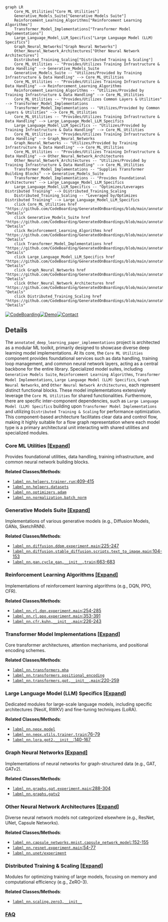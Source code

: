 ```mermaid
graph LR
    Core_ML_Utilities["Core ML Utilities"]
    Generative_Models_Suite["Generative Models Suite"]
    Reinforcement_Learning_Algorithms["Reinforcement Learning Algorithms"]
    Transformer_Model_Implementations["Transformer Model Implementations"]
    Large_Language_Model_LLM_Specifics["Large Language Model (LLM) Specifics"]
    Graph_Neural_Networks["Graph Neural Networks"]
    Other_Neural_Network_Architectures["Other Neural Network Architectures"]
    Distributed_Training_Scaling["Distributed Training & Scaling"]
    Core_ML_Utilities -- "Provides/Utilizes Training Infrastructure & Data Handling" --> Generative_Models_Suite
    Generative_Models_Suite -- "Utilizes/Provided by Training Infrastructure & Data Handling" --> Core_ML_Utilities
    Core_ML_Utilities -- "Provides/Utilizes Training Infrastructure & Data Handling" --> Reinforcement_Learning_Algorithms
    Reinforcement_Learning_Algorithms -- "Utilizes/Provided by Training Infrastructure & Data Handling" --> Core_ML_Utilities
    Core_ML_Utilities -- "Provides/Utilizes Common Layers & Utilities" --> Transformer_Model_Implementations
    Transformer_Model_Implementations -- "Utilizes/Provided by Common Layers & Utilities" --> Core_ML_Utilities
    Core_ML_Utilities -- "Provides/Utilizes Training Infrastructure & Data Handling" --> Large_Language_Model_LLM_Specifics
    Large_Language_Model_LLM_Specifics -- "Utilizes/Provided by Training Infrastructure & Data Handling" --> Core_ML_Utilities
    Core_ML_Utilities -- "Provides/Utilizes Training Infrastructure & Data Handling" --> Graph_Neural_Networks
    Graph_Neural_Networks -- "Utilizes/Provided by Training Infrastructure & Data Handling" --> Core_ML_Utilities
    Core_ML_Utilities -- "Provides/Utilizes Training Infrastructure & Data Handling" --> Other_Neural_Network_Architectures
    Other_Neural_Network_Architectures -- "Utilizes/Provided by Training Infrastructure & Data Handling" --> Core_ML_Utilities
    Transformer_Model_Implementations -- "Supplies Transformer Building Blocks" --> Generative_Models_Suite
    Transformer_Model_Implementations -- "Provides Foundational Architectures" --> Large_Language_Model_LLM_Specifics
    Large_Language_Model_LLM_Specifics -- "Optimizes/Leverages Distributed Training" --> Distributed_Training_Scaling
    Distributed_Training_Scaling -- "Leveraged by/Optimizes Distributed Training" --> Large_Language_Model_LLM_Specifics
    click Core_ML_Utilities href "https://github.com/CodeBoarding/GeneratedOnBoardings/blob/main/annotated_deep_learning_paper_implementations/Core_ML_Utilities.md" "Details"
    click Generative_Models_Suite href "https://github.com/CodeBoarding/GeneratedOnBoardings/blob/main/annotated_deep_learning_paper_implementations/Generative_Models_Suite.md" "Details"
    click Reinforcement_Learning_Algorithms href "https://github.com/CodeBoarding/GeneratedOnBoardings/blob/main/annotated_deep_learning_paper_implementations/Reinforcement_Learning_Algorithms.md" "Details"
    click Transformer_Model_Implementations href "https://github.com/CodeBoarding/GeneratedOnBoardings/blob/main/annotated_deep_learning_paper_implementations/Transformer_Model_Implementations.md" "Details"
    click Large_Language_Model_LLM_Specifics href "https://github.com/CodeBoarding/GeneratedOnBoardings/blob/main/annotated_deep_learning_paper_implementations/Large_Language_Model_LLM_Specifics.md" "Details"
    click Graph_Neural_Networks href "https://github.com/CodeBoarding/GeneratedOnBoardings/blob/main/annotated_deep_learning_paper_implementations/Graph_Neural_Networks.md" "Details"
    click Other_Neural_Network_Architectures href "https://github.com/CodeBoarding/GeneratedOnBoardings/blob/main/annotated_deep_learning_paper_implementations/Other_Neural_Network_Architectures.md" "Details"
    click Distributed_Training_Scaling href "https://github.com/CodeBoarding/GeneratedOnBoardings/blob/main/annotated_deep_learning_paper_implementations/Distributed_Training_Scaling.md" "Details"
```

[![CodeBoarding](https://img.shields.io/badge/Generated%20by-CodeBoarding-9cf?style=flat-square)](https://github.com/CodeBoarding/CodeBoarding)[![Demo](https://img.shields.io/badge/Try%20our-Demo-blue?style=flat-square)](https://www.codeboarding.org/demo)[![Contact](https://img.shields.io/badge/Contact%20us%20-%20contact@codeboarding.org-lightgrey?style=flat-square)](mailto:contact@codeboarding.org)

## Details

The `annotated_deep_learning_paper_implementations` project is architected as a modular ML toolkit, primarily designed to showcase diverse deep learning model implementations. At its core, the `Core ML Utilities` component provides foundational services such as data handling, training loop management, and common neural network layers, acting as a central backbone for the entire library. Specialized model suites, including `Generative Models Suite`, `Reinforcement Learning Algorithms`, `Transformer Model Implementations`, `Large Language Model (LLM) Specifics`, `Graph Neural Networks`, and `Other Neural Network Architectures`, each represent distinct functional blocks. These model implementations extensively leverage the `Core ML Utilities` for shared functionalities. Furthermore, there are specific inter-component dependencies, such as `Large Language Model (LLM) Specifics` building upon `Transformer Model Implementations` and utilizing `Distributed Training & Scaling` for performance optimization. This component-based architecture facilitates clear data and control flow, making it highly suitable for a flow graph representation where each model type is a primary architectural unit interacting with shared utilities and specialized modules.

### Core ML Utilities [[Expand]](./Core_ML_Utilities.md)
Provides foundational utilities, data handling, training infrastructure, and common neural network building blocks.


**Related Classes/Methods**:

- <a href="https://github.com/labmlai/annotated_deep_learning_paper_implementations/blob/master/labml_nn/helpers/trainer.py#L409-L415" target="_blank" rel="noopener noreferrer">`labml_nn.helpers.trainer.run`:409-415</a>
- <a href="https://github.com/labmlai/annotated_deep_learning_paper_implementations/blob/master/labml_nn/helpers/datasets.py" target="_blank" rel="noopener noreferrer">`labml_nn.helpers.datasets`</a>
- <a href="https://github.com/labmlai/annotated_deep_learning_paper_implementations/blob/master/labml_nn/optimizers/adam.py" target="_blank" rel="noopener noreferrer">`labml_nn.optimizers.adam`</a>
- <a href="https://github.com/labmlai/annotated_deep_learning_paper_implementations/blob/master/labml_nn/normalization/batch_norm" target="_blank" rel="noopener noreferrer">`labml_nn.normalization.batch_norm`</a>


### Generative Models Suite [[Expand]](./Generative_Models_Suite.md)
Implementations of various generative models (e.g., Diffusion Models, GANs, SketchRNN).


**Related Classes/Methods**:

- <a href="https://github.com/labmlai/annotated_deep_learning_paper_implementations/blob/master/labml_nn/diffusion/ddpm/experiment.py#L225-L247" target="_blank" rel="noopener noreferrer">`labml_nn.diffusion.ddpm.experiment.main`:225-247</a>
- <a href="https://github.com/labmlai/annotated_deep_learning_paper_implementations/blob/master/labml_nn/diffusion/stable_diffusion/scripts/text_to_image.py#L104-L153" target="_blank" rel="noopener noreferrer">`labml_nn.diffusion.stable_diffusion.scripts.text_to_image.main`:104-153</a>
- <a href="https://github.com/labmlai/annotated_deep_learning_paper_implementations/blob/master/labml_nn/gan/cycle_gan/__init__.py#L663-L683" target="_blank" rel="noopener noreferrer">`labml_nn.gan.cycle_gan.__init__.train`:663-683</a>


### Reinforcement Learning Algorithms [[Expand]](./Reinforcement_Learning_Algorithms.md)
Implementations of reinforcement learning algorithms (e.g., DQN, PPO, CFR).


**Related Classes/Methods**:

- <a href="https://github.com/labmlai/annotated_deep_learning_paper_implementations/blob/master/labml_nn/rl/dqn/experiment.py#L254-L285" target="_blank" rel="noopener noreferrer">`labml_nn.rl.dqn.experiment.main`:254-285</a>
- <a href="https://github.com/labmlai/annotated_deep_learning_paper_implementations/blob/master/labml_nn/rl/ppo/experiment.py#L353-L391" target="_blank" rel="noopener noreferrer">`labml_nn.rl.ppo.experiment.main`:353-391</a>
- <a href="https://github.com/labmlai/annotated_deep_learning_paper_implementations/blob/master/labml_nn/cfr/kuhn/__init__.py#L226-L243" target="_blank" rel="noopener noreferrer">`labml_nn.cfr.kuhn.__init__.main`:226-243</a>


### Transformer Model Implementations [[Expand]](./Transformer_Model_Implementations.md)
Core transformer architectures, attention mechanisms, and positional encoding schemes.


**Related Classes/Methods**:

- <a href="https://github.com/labmlai/annotated_deep_learning_paper_implementations/blob/master/labml_nn/transformers/mha.py" target="_blank" rel="noopener noreferrer">`labml_nn.transformers.mha`</a>
- <a href="https://github.com/labmlai/annotated_deep_learning_paper_implementations/blob/master/labml_nn/transformers/positional_encoding.py" target="_blank" rel="noopener noreferrer">`labml_nn.transformers.positional_encoding`</a>
- <a href="https://github.com/labmlai/annotated_deep_learning_paper_implementations/blob/master/labml_nn/transformers/gpt/__init__.py#L220-L259" target="_blank" rel="noopener noreferrer">`labml_nn.transformers.gpt.__init__.main`:220-259</a>


### Large Language Model (LLM) Specifics [[Expand]](./Large_Language_Model_LLM_Specifics.md)
Dedicated modules for large-scale language models, including specific architectures (NeoX, RWKV) and fine-tuning techniques (LoRA).


**Related Classes/Methods**:

- <a href="https://github.com/labmlai/annotated_deep_learning_paper_implementations/blob/master/labml_nn/neox/model.py" target="_blank" rel="noopener noreferrer">`labml_nn.neox.model`</a>
- <a href="https://github.com/labmlai/annotated_deep_learning_paper_implementations/blob/master/labml_nn/neox/utils/trainer.py#L76-L79" target="_blank" rel="noopener noreferrer">`labml_nn.neox.utils.trainer.train`:76-79</a>
- <a href="https://github.com/labmlai/annotated_deep_learning_paper_implementations/blob/master/labml_nn/lora/gpt2.py#L140-L167" target="_blank" rel="noopener noreferrer">`labml_nn.lora.gpt2.__init__`:140-167</a>


### Graph Neural Networks [[Expand]](./Graph_Neural_Networks.md)
Implementations of neural networks for graph-structured data (e.g., GAT, GATv2).


**Related Classes/Methods**:

- <a href="https://github.com/labmlai/annotated_deep_learning_paper_implementations/blob/master/labml_nn/graphs/gat/experiment.py#L288-L304" target="_blank" rel="noopener noreferrer">`labml_nn.graphs.gat.experiment.main`:288-304</a>
- <a href="https://github.com/labmlai/annotated_deep_learning_paper_implementations/blob/master/labml_nn/graphs/gatv2" target="_blank" rel="noopener noreferrer">`labml_nn.graphs.gatv2`</a>


### Other Neural Network Architectures [[Expand]](./Other_Neural_Network_Architectures.md)
Diverse neural network models not categorized elsewhere (e.g., ResNet, UNet, Capsule Networks).


**Related Classes/Methods**:

- <a href="https://github.com/labmlai/annotated_deep_learning_paper_implementations/blob/master/labml_nn/capsule_networks/mnist.py#L152-L155" target="_blank" rel="noopener noreferrer">`labml_nn.capsule_networks.mnist.capsule_network_model`:152-155</a>
- <a href="https://github.com/labmlai/annotated_deep_learning_paper_implementations/blob/master/labml_nn/resnet/experiment.py#L54-L77" target="_blank" rel="noopener noreferrer">`labml_nn.resnet.experiment.main`:54-77</a>
- <a href="https://github.com/labmlai/annotated_deep_learning_paper_implementations/blob/master/labml_nn/unet/experiment.py" target="_blank" rel="noopener noreferrer">`labml_nn.unet/experiment`</a>


### Distributed Training & Scaling [[Expand]](./Distributed_Training_Scaling.md)
Modules for optimizing training of large models, focusing on memory and computational efficiency (e.g., ZeRO-3).


**Related Classes/Methods**:

- <a href="https://github.com/labmlai/annotated_deep_learning_paper_implementations/blob/master/labml_nn/scaling/zero3/__init__.py" target="_blank" rel="noopener noreferrer">`labml_nn.scaling.zero3.__init__`</a>




### [FAQ](https://github.com/CodeBoarding/GeneratedOnBoardings/tree/main?tab=readme-ov-file#faq)